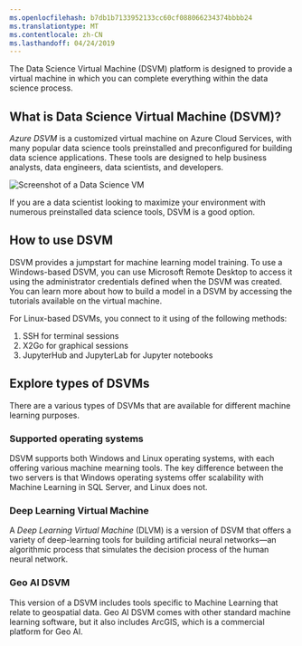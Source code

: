 ```yaml
---
ms.openlocfilehash: b7db1b7133952133cc60cf088066234374bbbb24
ms.translationtype: MT
ms.contentlocale: zh-CN
ms.lasthandoff: 04/24/2019
---
```

The Data Science Virtual Machine (DSVM) platform is designed to provide a virtual machine in which you can complete everything within the data science process. 

## <a name="what-is-data-science-virtual-machine-dsvm"></a>What is Data Science Virtual Machine (DSVM)?

*Azure DSVM* is a customized virtual machine on Azure Cloud Services, with many popular data science tools preinstalled and preconfigured for building data science applications. These tools are designed to help business analysts, data engineers, data scientists, and developers.

![Screenshot of a Data Science VM](../media/3-dsvm.png)

If you are a data scientist looking to maximize your environment with numerous preinstalled data science tools, DSVM is a good option.

## <a name="how-to-use-dsvm"></a>How to use DSVM

 DSVM provides a jumpstart for machine learning model training. To use a Windows-based DSVM, you can use Microsoft Remote Desktop to access it using the administrator credentials defined when the DSVM was created. You can learn more about how to build a model in a DSVM by accessing the tutorials available on the virtual machine.

For Linux-based DSVMs, you connect to it using of the following methods:

1. SSH for terminal sessions
2. X2Go for graphical sessions
3. JupyterHub and JupyterLab for Jupyter notebooks

## <a name="explore-types-of-dsvms"></a>Explore types of DSVMs

There are a various types of DSVMs that are available for different machine learning purposes.

### <a name="supported-operating-systems"></a>Supported operating systems

DSVM supports both Windows and Linux operating systems, with each offering various machine mearning tools. The key difference between the two servers is that Windows operating systems offer scalability with Machine Learning in SQL Server, and Linux does not.

### <a name="deep-learning-virtual-machine"></a>Deep Learning Virtual Machine

A *Deep Learning Virtual Machine* (DLVM) is a version of DSVM that offers a variety of deep-learning tools for building artificial neural networks—an algorithmic process that simulates the decision process of the human neural network.

### <a name="geo-ai-dsvm"></a>Geo AI DSVM

This version of a DSVM includes tools specific to Machine Learning that relate to geospatial data. Geo AI DSVM comes with other standard machine learning software, but it also includes ArcGIS, which is a commercial platform for Geo AI.
